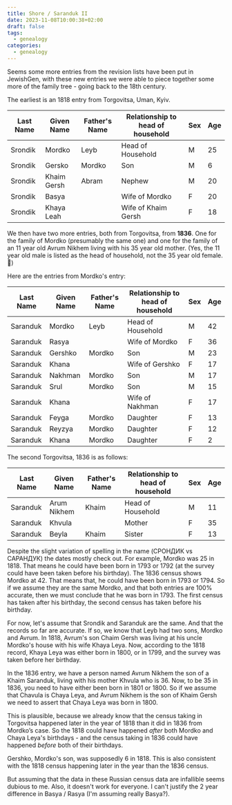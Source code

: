 ```yaml
---
title: Shore / Saranduk II
date: 2023-11-08T10:00:38+02:00
draft: false
tags:
  - genealogy
categories:
  - genealogy
---
```


Seems some more entries from the revision lists have been put in JewishGen, with these new entries we were able to piece together some more of the family tree - going back to the 18th century.

The earliest is an 1818 entry from Torgovitsa, Uman, Kyiv.

| Last Name | Given Name  | Father's Name | Relationship to head of household | Sex | Age |
| --------- | ----------- | ------------- | --------------------------------- | --- | --- |
| Srondik   | Mordko      | Leyb          | Head of Household                 | M   | 25  |
| Srondik   | Gersko      | Mordko        | Son                               | M   | 6   |
| Srondik   | Khaim Gersh | Abram         | Nephew                            | M   | 20  |
| Srondik   | Basya       |               | Wife of Mordko                    | F   | 20  |
| Srondik   | Khaya Leah  |               | Wife of Khaim Gersh               | F   | 18  |

We then have two more entries, both from Torgovitsa, from **1836**. One for the family of Mordko (presumably the same one) and one for the family of an 11 year old Avrum Nikhem living with his 35 year old mother. (Yes, the 11 year old male is listed as the head of household, not the 35 year old female. 🤔)

Here are the entries from Mordko's entry:

| Last Name | Given Name | Father's Name | Relationship to head of household | Sex | Age |
| --------- | ---------- | ------------- | --------------------------------- | --- | --- |
| Saranduk  | Mordko     | Leyb          | Head of Household                 | M   | 42  |
| Saranduk  | Rasya      |               | Wife of Mordko                    | F   | 36  |
| Saranduk  | Gershko    | Mordko        | Son                               | M   | 23  |
| Saranduk  | Khana      |               | Wife of Gershko                   | F   | 17  |
| Saranduk  | Nakhman    | Mordko        | Son                               | M   | 17  |
| Saranduk  | Srul       | Mordko        | Son                               | M   | 15  |
| Saranduk  | Khana      |               | Wife of Nakhman                   | F   | 17  |
| Saranduk  | Feyga      | Mordko        | Daughter                          | F   | 13  |
| Saranduk  | Reyzya     | Mordko        | Daughter                          | F   | 12  |
| Saranduk  | Khana      | Mordko        | Daughter                          | F   | 2   |

The second Torgovitsa, 1836 is as follows:

| Last Name | Given Name  | Father's Name | Relationship to head of household | Sex | Age |
| --------- | ----------- | ------------- | --------------------------------- | --- | --- |
| Saranduk  | Arum Nikhem | Khaim         | Head of Household                 | M   | 11  |
| Saranduk  | Khvula      |               | Mother                            | F   | 35  |
| Saranduk  | Beyla       | Khaim         | Sister                            | F   | 13  |

Despite the slight variation of spelling in the name (СРОНДИК vs САРАНДУК) the dates mostly check out. For example, Mordko was 25 in 1818. That means he could have been born in 1793 or 1792 (at the survey could have been taken before his birthday). The 1836 census shows Mordko at 42. That means that, he could have been born in 1793 or 1794. So if we assume they are the same Mordko, and that both entries are 100% accurate, then we must conclude that he was born in 1793. The first census has taken after his birthday, the second census has taken before his birthday.

For now, let's assume that Srondik and Saranduk are the same. And that the records so far are accurate. If so, we know that Leyb had two sons, Mordko and Avrum. In 1818, Avrum's son Chaim Gersh was living at his uncle Mordko's house with his wife Khaya Leya. Now, according to the 1818 record, Khaya Leya was either born in 1800, or in 1799, and the survey was taken before her birthday.

In the 1836 entry, we have a person named Avrum Nikhem the son of a Khaim Saranduk, living with his mother Khvula who is 36. Now, to be 35 in 1836, you need to have either been born in 1801 or 1800. So if we assume that Chavula is Chaya Leya, and Avrum Nikhem is the son of Khaim Gersh we need to assert that Chaya Leya was born in 1800.

This is plausible, because we already know that the census taking in Torgovitsa happened later in the year of 1818 than it did in 1836 from Mordko’s case. So the 1818 could have happened _after_ both Mordko and Chaya Leya's birthdays - and the census taking in 1836 could have happened _before_ both of their birthdays.

Gershko, Mordko's son, was supposedly 6 in 1818. This is also consistent with the 1818 census happening later in the year than the 1836 census.

But assuming that the data in these Russian census data are infallible seems dubious to me. Also, it doesn't work for everyone. I can't justify the 2 year difference in Basya / Rasya (I'm assuming really Basya?).

